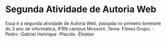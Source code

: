 # Segunda Atividade de Autoria Web
Essa é a segunda atividade de Autoria Web, passada no primeiro bimestre do 3 ano de informática, IFRN campus Mossoró.
Tema: Filmes
Grupo:
    -Pedro
    -Gabriel Henrique
    -Placido
    -Élnatan
